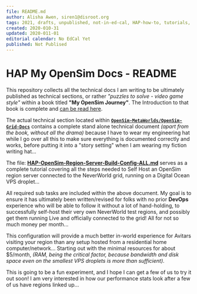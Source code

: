 ```yaml
---
file: README.md
author: Alisha Awen, siren1@disroot.org
tags: 2021, drafts, unpublished, not-in-ed-cal, HAP-how-to, tutorials, video-games, VR, OpenSim, NeverWorld-grid, SysAdmin, droplet, VPS, hosting
created: 2020-010-31
updated: 2020-011-01
editorial calendar: No EdCal Yet
published: Not Publised
---
```


<!-- #2021 #drafts #unpublished #not-in-ed-cal #HAP-how-to #tutorials #video-games #VR #OpenSim #NeverWorld-grid #SysAdmin #droplet #VPS #hosting -->

# HAP My OpenSim Docs - README

This repository collects all the technical docs I am writing to be ultimately published as technical sections, or rather _"puzzles to solve - video game style"_ within a book titled **"My OpenSim Journey"**.  The Introduction to that book is complete and [can be read here](OpenSim-MetaWorlds/My-OpenSim-Journey/My-OpenSim-Journey.pdf).

The actual technical section located within **[`OpenSim-MetaWorlds/OpenSim-Grid-Docs`](OpenSim-MetaWorlds/OpenSim-Grid-Docs)**
contains a complete stand alone technical document _(apart from the book, without all the drama)_ because I have to wear my engineering hat while I go over all this to make sure everything is documented correctly and works, before putting it into a "story setting" when I am wearing my fiction writing hat...
 
The file: **[HAP-OpenSim-Region-Server-Build-Config-ALL.md](OpenSim-MetaWorlds/OpenSim-Grid-Docs/HAP-OpenSim-Region-Server-Build-Config-ALL.md)** serves as a complete tutorial covering all the steps needed to Self Host an OpenSim region server connected to the NeverWorld grid, running on a Digital Ocean VPS droplet... 

All required sub tasks are included within the above document. My goal is to ensure it has ultimately been written/revised for folks with no prior **DevOps** experience who will be able to follow it without a lot of hand-holding, to successfully self-host their very own NeverWorld test regions, and possibly get them running Live and officially connected to the grid! All for not so much money per month...


This configuration will provide a much better in-world experience for Avitars visiting your region than any setup hosted from a residential home computer/network... Starting out with the minimal resources for about $5/month, _(RAM, being the critical factor, because bandwidth and disk space even on the smallest VPS droplets is more than sufficient)_.

This is going to be a fun experiment, and I hope I can get a few of us to try it out soon! I am very interested in how our performance stats look after a few of us have regions linked up...
